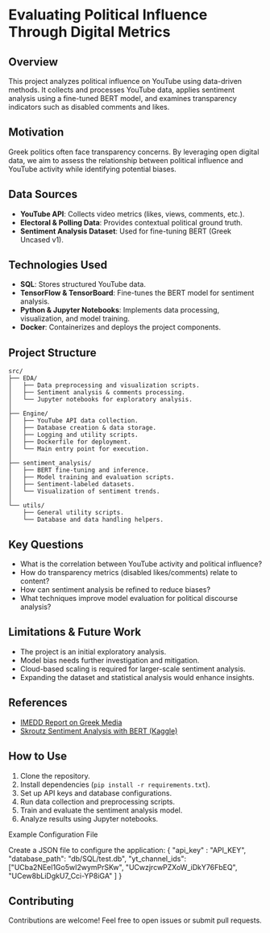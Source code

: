 # Evaluating Political Influence Through Digital Metrics

## Overview
This project analyzes political influence on YouTube using data-driven methods. It collects and processes YouTube data, applies sentiment analysis using a fine-tuned BERT model, and examines transparency indicators such as disabled comments and likes.

## Motivation
Greek politics often face transparency concerns. By leveraging open digital data, we aim to assess the relationship between political influence and YouTube activity while identifying potential biases.

## Data Sources
- **YouTube API**: Collects video metrics (likes, views, comments, etc.).
- **Electoral & Polling Data**: Provides contextual political ground truth.
- **Sentiment Analysis Dataset**: Used for fine-tuning BERT (Greek Uncased v1).

## Technologies Used
- **SQL**: Stores structured YouTube data.
- **TensorFlow & TensorBoard**: Fine-tunes the BERT model for sentiment analysis.
- **Python & Jupyter Notebooks**: Implements data processing, visualization, and model training.
- **Docker**: Containerizes and deploys the project components.

## Project Structure
```
src/
├── EDA/
│   ├── Data preprocessing and visualization scripts.
│   ├── Sentiment analysis & comments processing.
│   └── Jupyter notebooks for exploratory analysis.
│
├── Engine/
│   ├── YouTube API data collection.
│   ├── Database creation & data storage.
│   ├── Logging and utility scripts.
│   ├── Dockerfile for deployment.
│   └── Main entry point for execution.
│
├── sentiment_analysis/
│   ├── BERT fine-tuning and inference.
│   ├── Model training and evaluation scripts.
│   ├── Sentiment-labeled datasets.
│   └── Visualization of sentiment trends.
│
└── utils/
    ├── General utility scripts.
    └── Database and data handling helpers.
```

## Key Questions
- What is the correlation between YouTube activity and political influence?
- How do transparency metrics (disabled likes/comments) relate to content?
- How can sentiment analysis be refined to reduce biases?
- What techniques improve model evaluation for political discourse analysis?

## Limitations & Future Work
- The project is an initial exploratory analysis.
- Model bias needs further investigation and mitigation.
- Cloud-based scaling is required for larger-scale sentiment analysis.
- Expanding the dataset and statistical analysis would enhance insights.

## References
- [IMEDD Report on Greek Media](https://www.imedd.org/media-capture-in-greece-a-new-report-by-ipi-mjrc/)
- [Skroutz Sentiment Analysis with BERT (Kaggle)](https://www.kaggle.com/code/nospaearth/skroutz-sentiment-analysis-with-bert-greek-v-2/edit)

## How to Use
1. Clone the repository.
2. Install dependencies (`pip install -r requirements.txt`).
3. Set up API keys and database configurations.
4. Run data collection and preprocessing scripts.
5. Train and evaluate the sentiment analysis model.
6. Analyze results using Jupyter notebooks.

Example Configuration File

Create a JSON file to configure the application:
{
    "api_key" : "API_KEY",		
  "database_path": "db/SQL/test.db",
  "yt_channel_ids": ["UCba2NEel1Go5wI2wymPrSKw",
                    "UCwzjrcwPZXoW_iDkY76FbEQ",
                    "UCew8bLiDgkU7_Cci-YP8iGA"
	]
}

## Contributing
Contributions are welcome! Feel free to open issues or submit pull requests.


